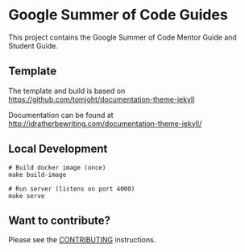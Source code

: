 # Google Summer of Code Guides

This project contains the Google Summer of Code Mentor Guide and Student Guide.

## Template

The template and build is based on
https://github.com/tomjoht/documentation-theme-jekyll

Documentation can be found at
http://idratherbewriting.com/documentation-theme-jekyll/

## Local Development

``` shell
# Build docker image (once)
make build-image

# Run server (listens on port 4000)
make serve
```

## Want to contribute?

Please see the [CONTRIBUTING](CONTRIBUTING.md) instructions.
